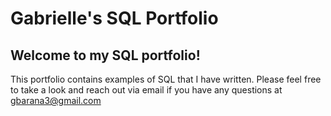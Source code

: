 # Gabrielle's SQL Portfolio 
## Welcome to my SQL portfolio! 
This portfolio contains examples of SQL that I have written. Please feel free to take a look and reach out via email if you have any questions at gbarana3@gmail.com
